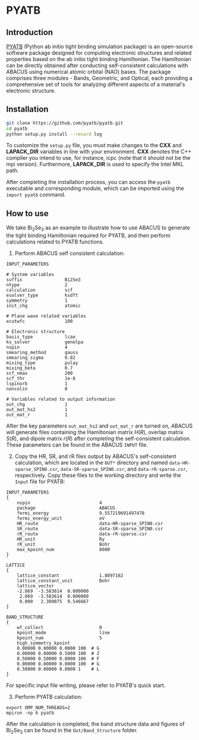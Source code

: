 # PYATB

## Introduction

[PYATB](https://github.com/pyatb/pyatb) (Python ab initio tight binding simulation package) is an open-source software package designed for computing electronic structures and related properties based on the ab initio tight binding Hamiltonian. The Hamiltonian can be directly obtained after conducting self-consistent calculations with ABACUS using numerical atomic orbital (NAO) bases. The package comprises three modules - Bands, Geometric, and Optical, each providing a comprehensive set of tools for analyzing different aspects of a material's electronic structure.

## Installation

```bash
git clone https://github.com/pyatb/pyatb.git
cd pyatb
python setup.py install --record log
```

To customize the `setup.py` file, you must make changes to the **CXX** and **LAPACK_DIR** variables in line with your environment. **CXX** denotes the C++ compiler you intend to use, for instance, icpc (note that it should not be the mpi version). Furthermore, **LAPACK_DIR** is used to specify the Intel MKL path.

After completing the installation process, you can access the `pyatb` executable and corresponding module, which can be imported using the `import pyatb` command.

## How to use

We take Bi$_2$Se$_3$ as an example to illustrate how to use ABACUS to generate the tight binding Hamiltonian required for PYATB, and then perform calculations related to PYATB functions.

1. Perform ABACUS self consistent calculation:

```
INPUT_PARAMETERS

# System variables
suffix                Bi2Se3
ntype                 2
calculation           scf
esolver_type          ksdft
symmetry              1
init_chg              atomic

# Plane wave related variables
ecutwfc               100

# Electronic structure
basis_type            lcao
ks_solver             genelpa
nspin                 4
smearing_method       gauss
smearing_sigma        0.02
mixing_type           pulay
mixing_beta           0.7
scf_nmax              200
scf_thr               1e-8
lspinorb              1
noncolin              0

# Variables related to output information
out_chg               1
out_mat_hs2           1
out_mat_r             1
```

After the key parameters `out_mat_hs2` and `out_mat_r` are turned on, ABACUS will generate files containing the Hamiltonian matrix $H(R)$, overlap matrix $S(R)$, and dipole matrix $r(R)$ after completing the self-consistent calculation. These parameters can be found in the ABACUS `INPUT` file.

2. Copy the HR, SR, and rR files output by ABACUS's self-consistent calculation, which are located in the `OUT*` directory and named `data-HR-sparse_SPIN0.csr`, `data-SR-sparse_SPIN0.csr`, and `data-rR-sparse.csr`, respectively. Copy these files to the working directory and write the `Input` file for PYATB:

```
INPUT_PARAMETERS
{
    nspin                          4
    package                        ABACUS
    fermi_energy                   9.557219691497478
    fermi_energy_unit              eV
    HR_route                       data-HR-sparse_SPIN0.csr
    SR_route                       data-SR-sparse_SPIN0.csr
    rR_route                       data-rR-sparse.csr
    HR_unit                        Ry
    rR_unit                        Bohr
    max_kpoint_num                 8000
}

LATTICE
{
    lattice_constant               1.8897162
    lattice_constant_unit          Bohr
    lattice_vector
    -2.069  -3.583614  0.000000
     2.069  -3.583614  0.000000
     0.000   2.389075  9.546667
}

BAND_STRUCTURE
{
    wf_collect                     0
    kpoint_mode                    line
    kpoint_num                     5
    high_symmetry_kpoint
    0.00000 0.00000 0.0000 100  # G
    0.00000 0.00000 0.5000 100  # Z
    0.50000 0.50000 0.0000 100  # F
    0.00000 0.00000 0.0000 100  # G
    0.50000 0.00000 0.0000 1    # L
}
```

For specific input file writing, please refer to PYATB's quick start.

3. Perform PYATB calculation:

```
export OMP_NUM_THREADS=2
mpirun -np 6 pyatb
```

After the calculation is completed, the band structure data and figures of Bi$_2$Se$_3$ can be found in the `Out/Band_Structure` folder.